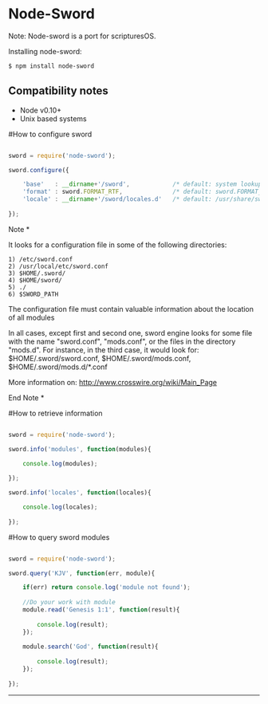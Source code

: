 Node-Sword
======================

Note: Node-sword is a port for scripturesOS.

Installing node-sword:

```sh
$ npm install node-sword
```

## Compatibility notes

- Node v0.10+
- Unix based systems

#How to configure sword

```js

sword = require('node-sword');

sword.configure({

    'base'   : __dirname+'/sword',            /* default: system lookup (See note * below) */
    'format' : sword.FORMAT_RTF,              /* default: sword.FORMAT_PLAIN */
    'locale' : __dirname+'/sword/locales.d'   /* default: /usr/share/sword/locales.d */
    
});

```

Note *
 
It looks for a configuration file in some of the following directories:

    1) /etc/sword.conf
    2) /usr/local/etc/sword.conf
    3) $HOME/.sword/
    4) $HOME/sword/
    5) ./
    6) $SWORD_PATH

The configuration file must contain valuable information about the location of all modules

In all cases, except first and second one, sword engine looks for some file with the name  "sword.conf", "mods.conf", or the files in the directory "mods.d". For instance, in the third case, it would look for: $HOME/.sword/sword.conf, $HOME/.sword/mods.conf, $HOME/.sword/mods.d/*.conf

More information on: http://www.crosswire.org/wiki/Main_Page
    
End Note *

#How to retrieve information


```js

sword = require('node-sword');

sword.info('modules', function(modules){

    console.log(modules);
    
});

sword.info('locales', function(locales){

    console.log(locales);
    
});

```

#How to query sword modules


```js

sword = require('node-sword');

sword.query('KJV', function(err, module){

    if(err) return console.log('module not found');
    
    //Do your work with module
    module.read('Genesis 1:1', function(result){
    
        console.log(result);
    });
    
    module.search('God', function(result){
    
        console.log(result);
    });
    
});

```

----------------------------------------------------
